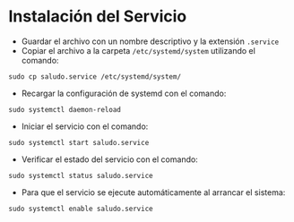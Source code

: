 # Instalación del Servicio

- Guardar el archivo con un nombre descriptivo y la extensión `.service`
-  Copiar el archivo a la carpeta `/etc/systemd/system` utilizando el comando:
```
sudo cp saludo.service /etc/systemd/system/
```
- Recargar la configuración de systemd con el comando:
```
sudo systemctl daemon-reload
```
- Iniciar el servicio con el comando:
```
sudo systemctl start saludo.service
```
- Verificar el estado del servicio con el comando:
```
sudo systemctl status saludo.service
```
- Para que el servicio se ejecute automáticamente al arrancar el sistema:
```
sudo systemctl enable saludo.service
```
